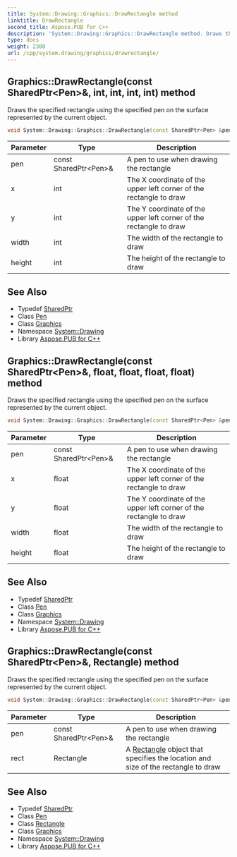 ```yaml
---
title: System::Drawing::Graphics::DrawRectangle method
linktitle: DrawRectangle
second_title: Aspose.PUB for C++
description: 'System::Drawing::Graphics::DrawRectangle method. Draws the specified rectangle using the specified pen on the surface represented by the current object in C++.'
type: docs
weight: 2300
url: /cpp/system.drawing/graphics/drawrectangle/
---
```

## Graphics::DrawRectangle(const SharedPtr\<Pen\>\&, int, int, int, int) method


Draws the specified rectangle using the specified pen on the surface represented by the current object.

```cpp
void System::Drawing::Graphics::DrawRectangle(const SharedPtr<Pen> &pen, int x, int y, int width, int height)
```


| Parameter | Type | Description |
| --- | --- | --- |
| pen | const SharedPtr\<Pen\>\& | A pen to use when drawing the rectangle |
| x | int | The X coordinate of the upper left corner of the rectangle to draw |
| y | int | The Y coordinate of the upper left corner of the rectangle to draw |
| width | int | The width of the rectangle to draw |
| height | int | The height of the rectangle to draw |

## See Also

* Typedef [SharedPtr](../../../system/sharedptr/)
* Class [Pen](../../pen/)
* Class [Graphics](../)
* Namespace [System::Drawing](../../)
* Library [Aspose.PUB for C++](../../../)
## Graphics::DrawRectangle(const SharedPtr\<Pen\>\&, float, float, float, float) method


Draws the specified rectangle using the specified pen on the surface represented by the current object.

```cpp
void System::Drawing::Graphics::DrawRectangle(const SharedPtr<Pen> &pen, float x, float y, float width, float height)
```


| Parameter | Type | Description |
| --- | --- | --- |
| pen | const SharedPtr\<Pen\>\& | A pen to use when drawing the rectangle |
| x | float | The X coordinate of the upper left corner of the rectangle to draw |
| y | float | The Y coordinate of the upper left corner of the rectangle to draw |
| width | float | The width of the rectangle to draw |
| height | float | The height of the rectangle to draw |

## See Also

* Typedef [SharedPtr](../../../system/sharedptr/)
* Class [Pen](../../pen/)
* Class [Graphics](../)
* Namespace [System::Drawing](../../)
* Library [Aspose.PUB for C++](../../../)
## Graphics::DrawRectangle(const SharedPtr\<Pen\>\&, Rectangle) method


Draws the specified rectangle using the specified pen on the surface represented by the current object.

```cpp
void System::Drawing::Graphics::DrawRectangle(const SharedPtr<Pen> &pen, Rectangle rect)
```


| Parameter | Type | Description |
| --- | --- | --- |
| pen | const SharedPtr\<Pen\>\& | A pen to use when drawing the rectangle |
| rect | Rectangle | A [Rectangle](../../rectangle/) object that specifies the location and size of the rectangle to draw |

## See Also

* Typedef [SharedPtr](../../../system/sharedptr/)
* Class [Pen](../../pen/)
* Class [Rectangle](../../rectangle/)
* Class [Graphics](../)
* Namespace [System::Drawing](../../)
* Library [Aspose.PUB for C++](../../../)
